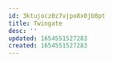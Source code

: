 ```yaml
---
id: 3ktujocz0z7vjpo8x0jb8pt
title: Twingate
desc: ''
updated: 1654551527283
created: 1654551527283
---
```



